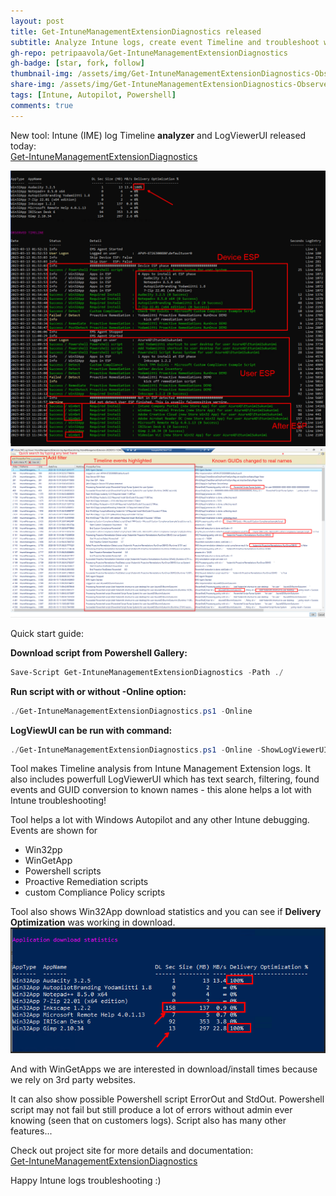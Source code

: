 ```yaml
---
layout: post
title: Get-IntuneManagementExtensionDiagnostics released
subtitle: Analyze Intune logs, create event Timeline and troubleshoot with LogViewerUI
gh-repo: petripaavola/Get-IntuneManagementExtensionDiagnostics
gh-badge: [star, fork, follow]
thumbnail-img: /assets/img/Get-IntuneManagementExtensionDiagnostics-Observed_Timeline_v1.1.png
share-img: /assets/img/Get-IntuneManagementExtensionDiagnostics-Observed_Timeline_v1.1_resized.jpg
tags: [Intune, Autopilot, Powershell]
comments: true
---
```


New tool: Intune (IME) log Timeline **analyzer** and LogViewerUI released today:  
[Get-IntuneManagementExtensionDiagnostics](https://github.com/petripaavola/Get-IntuneManagementExtensionDiagnostics)

![Get-IntuneManagementExtensionDiagnostics-Observed_Timeline_v1.1.png](/assets/img/Get-IntuneManagementExtensionDiagnostics-Observed_Timeline_v1.1.png)
![Get-IntuneManagementExtensionDiagnostics-LogViewerUI01_1.1.png](/assets/img/Get-IntuneManagementExtensionDiagnostics-LogViewerUI01_1.1.png)

Quick start guide:

**Download script from Powershell Gallery:**
```powershell
Save-Script Get-IntuneManagementExtensionDiagnostics -Path ./
```

**Run script with or without -Online option:**
```powershell
./Get-IntuneManagementExtensionDiagnostics.ps1 -Online
```

**LogViewUI can be run with command:**
```powershell
./Get-IntuneManagementExtensionDiagnostics.ps1 -Online -ShowLogViewerUI -ConvertAllKnownGuidsToClearText
```

Tool makes Timeline analysis from Intune Management Extension logs. It also includes powerfull LogViewerUI which has text search, filtering, found events and GUID conversion to known names - this alone helps a lot with Intune troubleshooting!

Tool helps a lot with Windows Autopilot and any other Intune debugging. Events are shown for
*  Win32pp
*  WinGetApp
*  Powershell scripts
*  Proactive Remediation scripts
*  custom Compliance Policy scripts

Tool also shows Win32App download statistics and you can see if **Delivery Optimization** was working in download.  
![Win32App-DeliveryOptimization](/assets/img/Win32App-DeliveryOptimization.png)

And with WinGetApps we are interested in download/install times because we rely on 3rd party websites.

It can also show possible Powershell script ErrorOut and StdOut. Powershell script may not fail but still produce a lot of errors without admin ever knowing (seen that on customers logs). Script also has many other features...

Check out project site for more details and documentation:  
[Get-IntuneManagementExtensionDiagnostics](https://github.com/petripaavola/Get-IntuneManagementExtensionDiagnostics)

Happy Intune logs troubleshooting :)
